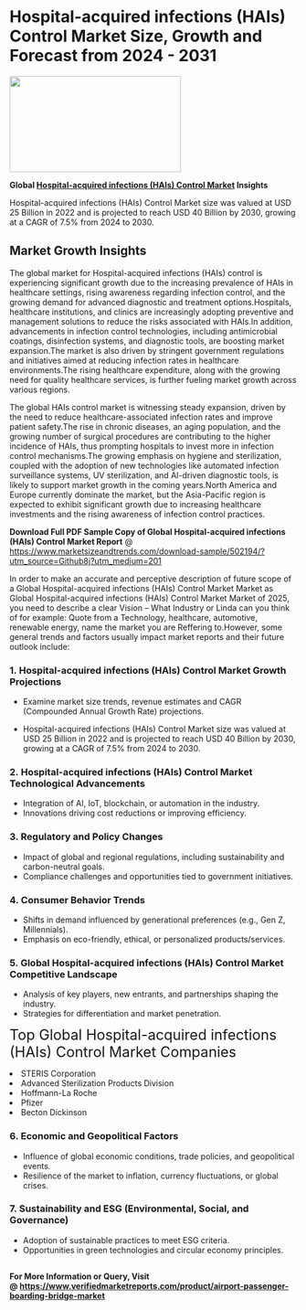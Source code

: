 <H1>Hospital-acquired infections (HAIs) Control Market Size, Growth and Forecast from 2024 - 2031</H1><img class="aligncenter size-medium wp-image-584254" src="https://thirdeyenews.in/wp-content/uploads/2024/09/Global-Market-Research-300x168.jpeg" alt="" width="300" height="168" /><p><strong>Global&nbsp;<a href="https://www.marketsizeandtrends.com/download-sample/502194/?utm_source=Github8j?utm_medium=201">Hospital-acquired infections (HAIs) Control Market</a> Insights</strong></p><p>Hospital-acquired infections (HAIs) Control Market size was valued at USD 25 Billion in 2022 and is projected to reach USD 40 Billion by 2030, growing at a CAGR of 7.5% from 2024 to 2030.</p><p><h2>Market Growth Insights</h2> <p>The global market for Hospital-acquired infections (HAIs) control is experiencing significant growth due to the increasing prevalence of HAIs in healthcare settings, rising awareness regarding infection control, and the growing demand for advanced diagnostic and treatment options.Hospitals, healthcare institutions, and clinics are increasingly adopting preventive and management solutions to reduce the risks associated with HAIs.In addition, advancements in infection control technologies, including antimicrobial coatings, disinfection systems, and diagnostic tools, are boosting market expansion.The market is also driven by stringent government regulations and initiatives aimed at reducing infection rates in healthcare environments.The rising healthcare expenditure, along with the growing need for quality healthcare services, is further fueling market growth across various regions.</p> <p>The global HAIs control market is witnessing steady expansion, driven by the need to reduce healthcare-associated infection rates and improve patient safety.The rise in chronic diseases, an aging population, and the growing number of surgical procedures are contributing to the higher incidence of HAIs, thus prompting hospitals to invest more in infection control mechanisms.The growing emphasis on hygiene and sterilization, coupled with the adoption of new technologies like automated infection surveillance systems, UV sterilization, and AI-driven diagnostic tools, is likely to support market growth in the coming years.North America and Europe currently dominate the market, but the Asia-Pacific region is expected to exhibit significant growth due to increasing healthcare investments and the rising awareness of infection control practices.<p><span class=""><strong>Download Full PDF Sample Copy of Global Hospital-acquired infections (HAIs) Control Market Report</strong> @ <a href="https://www.marketsizeandtrends.com/download-sample/502194/?utm_source=Github8j?utm_medium=201" target="_blank">https://www.marketsizeandtrends.com/download-sample/502194/?utm_source=Github8j?utm_medium=201</a></span></p><p>In order to make an accurate and perceptive description of future scope of a Global&nbsp;Hospital-acquired infections (HAIs) Control Market Market as Global&nbsp;Hospital-acquired infections (HAIs) Control Market Market of 2025, you need to describe a clear Vision &ndash; What Industry or Linda can you think of for example: Quote from a Technology, healthcare, automotive, renewable energy, name the market you are Reffering to.However, some general trends and factors usually impact market reports and their future outlook include:</p><h3>1.&nbsp;<strong>Hospital-acquired infections (HAIs) Control Market Growth Projections</strong></h3><ul><li>Examine market size trends, revenue estimates and CAGR (Compounded Annual Growth Rate) projections.</li><li><p>Hospital-acquired infections (HAIs) Control Market size was valued at USD 25 Billion in 2022 and is projected to reach USD 40 Billion by 2030, growing at a CAGR of 7.5% from 2024 to 2030.</p></li></ul><h3>2.&nbsp;<strong>Hospital-acquired infections (HAIs) Control Market Technological Advancements</strong></h3><ul><li>Integration of AI, IoT, blockchain, or automation in the industry.</li><li>Innovations driving cost reductions or improving efficiency.</li></ul><h3>3.&nbsp;<strong>Regulatory and Policy Changes</strong></h3><ul><li>Impact of global and regional regulations, including sustainability and carbon-neutral goals.</li><li>Compliance challenges and opportunities tied to government initiatives.</li></ul><h3>4.&nbsp;<strong>Consumer Behavior Trends</strong></h3><ul><li>Shifts in demand influenced by generational preferences (e.g., Gen Z, Millennials).</li><li>Emphasis on eco-friendly, ethical, or personalized products/services.</li></ul><h3>5.&nbsp;<strong>Global Hospital-acquired infections (HAIs) Control Market Competitive Landscape</strong></h3><ul><li>Analysis of key players, new entrants, and partnerships shaping the industry.</li><li>Strategies for differentiation and market penetration.</li></ul><p data-pm-slice="1 1 []"><span style="color: inherit; font-family: inherit; font-size: 25px;">Top Global Hospital-acquired infections (HAIs) Control Market Companies</span></p><div class="" data-test-id=""><p><li>STERIS Corporation</li><li> Advanced Sterilization Products Division</li><li> Hoffmann-La Roche</li><li> Pfizer</li><li> Becton Dickinson</li></p></div><h3>6.&nbsp;<strong>Economic and Geopolitical Factors</strong></h3><ul><li>Influence of global economic conditions, trade policies, and geopolitical events.</li><li>Resilience of the market to inflation, currency fluctuations, or global crises.</li></ul><h3>7.&nbsp;<strong>Sustainability and ESG (Environmental, Social, and Governance)</strong></h3><ul><li>Adoption of sustainable practices to meet ESG criteria.</li><li>Opportunities in green technologies and circular economy principles.</li></ul><h2><strong style="font-size: 14px;">For More Information or Query, Visit @&nbsp;</strong><a style="background-color: #ffffff; font-size: 14px;" href="https://www.marketsizeandtrends.com/report/hospital-acquired-infections-hais-control-market/" target="_blank">https://www.verifiedmarketreports.com/product/airport-passenger-boarding-bridge-market</a></h2>